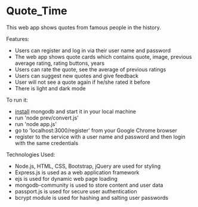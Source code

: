 # Quote_Time
This web app shows quotes from famous people in the history.




Features:
- Users can register and log in via their user name and password
- The web app shows quote cards which contains quote, image, previous average rating, rating buttons, years
- Users can rate the quote, see the average of previous ratings
- Users can suggest new quotes and give feedback
- User will not see a quote again if he/she rated it before
- There is light and dark mode


To run it:
- [install](https://www.mongodb.com/docs/manual/administration/install-community/) mongodb and start it in your local machine
- run 'node prev/convert.js'
- run 'node app.js'
- go to 'localhost:3000/register' from your Google Chrome browser
- register to the service with a user name and password and then login with the same credentials


Technologies Used:
- Node.js, HTML, CSS, Bootstrap, jQuery are used for styling
- Express.js is used as a web application framework
- ejs is used for dynamic web page loading
- mongodb-community is used to store content and user data
- passport.js is used for secure user authentication
- bcrypt module is used for hashing and salting user passwords
